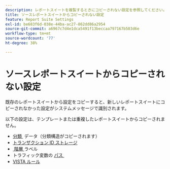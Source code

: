 ```yaml
---
description: レポートスイートを複製するときにコピーされない設定を参照してください。
title: ソースレポートスイートからコピーされない設定
feature: Report Suite Settings
exl-id: be683f6d-038e-44ba-ac27-862dd86a2954
source-git-commit: a6967c7d4e1dca5491f13beccaa797167b503d6e
workflow-type: tm+mt
source-wordcount: '77'
ht-degree: 38%

---
```


# ソースレポートスイートからコピーされない設定

既存のレポートスイートから設定をコピーすると、新しいレポートスイートにコピーされなかった設定がシステムメッセージで識別されます。

以下の設定は、テンプレートまたは重複したレポートスイートからコピーされません。

* [&#x200B; 分類 &#x200B;](/help/components/classifications/classifications-overview.md) データ（分類構造がコピーされます）
* [トランザクション ID ストレージ](/help/admin/tools/manage-rs/edit-settings/general/general-acct-settings-admin.md)
* [&#x200B; 階層 &#x200B;](/help/components/dimensions/hierarchy.md) ラベル
* トラフィック変数の [&#x200B; パス &#x200B;](/help/admin/tools/manage-rs/edit-settings/c-traffic-management/traffic-management.md)
* [VISTA ルール](/help/technotes/vista.md)
